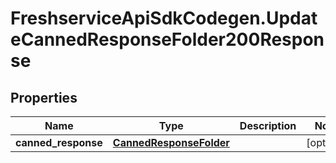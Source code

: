 # FreshserviceApiSdkCodegen.UpdateCannedResponseFolder200Response

## Properties

| Name                | Type                                                | Description | Notes      |
| ------------------- | --------------------------------------------------- | ----------- | ---------- |
| **canned_response** | [**CannedResponseFolder**](CannedResponseFolder.md) |             | [optional] |
